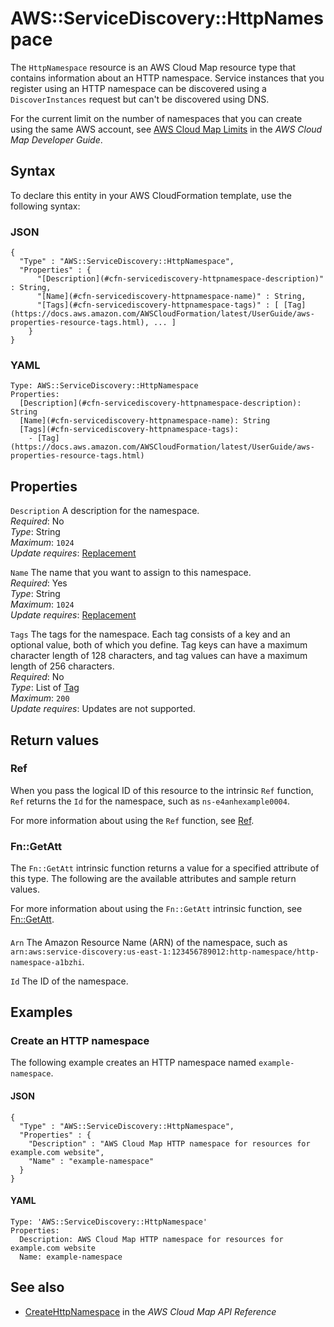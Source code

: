 # AWS::ServiceDiscovery::HttpNamespace<a name="aws-resource-servicediscovery-httpnamespace"></a>

The `HttpNamespace` resource is an AWS Cloud Map resource type that contains information about an HTTP namespace\. Service instances that you register using an HTTP namespace can be discovered using a `DiscoverInstances` request but can't be discovered using DNS\. 

For the current limit on the number of namespaces that you can create using the same AWS account, see [AWS Cloud Map Limits](https://docs.aws.amazon.com/cloud-map/latest/dg/cloud-map-limits.html) in the *AWS Cloud Map Developer Guide*\.

## Syntax<a name="aws-resource-servicediscovery-httpnamespace-syntax"></a>

To declare this entity in your AWS CloudFormation template, use the following syntax:

### JSON<a name="aws-resource-servicediscovery-httpnamespace-syntax.json"></a>

```
{
  "Type" : "AWS::ServiceDiscovery::HttpNamespace",
  "Properties" : {
      "[Description](#cfn-servicediscovery-httpnamespace-description)" : String,
      "[Name](#cfn-servicediscovery-httpnamespace-name)" : String,
      "[Tags](#cfn-servicediscovery-httpnamespace-tags)" : [ [Tag](https://docs.aws.amazon.com/AWSCloudFormation/latest/UserGuide/aws-properties-resource-tags.html), ... ]
    }
}
```

### YAML<a name="aws-resource-servicediscovery-httpnamespace-syntax.yaml"></a>

```
Type: AWS::ServiceDiscovery::HttpNamespace
Properties: 
  [Description](#cfn-servicediscovery-httpnamespace-description): String
  [Name](#cfn-servicediscovery-httpnamespace-name): String
  [Tags](#cfn-servicediscovery-httpnamespace-tags): 
    - [Tag](https://docs.aws.amazon.com/AWSCloudFormation/latest/UserGuide/aws-properties-resource-tags.html)
```

## Properties<a name="aws-resource-servicediscovery-httpnamespace-properties"></a>

`Description`  <a name="cfn-servicediscovery-httpnamespace-description"></a>
A description for the namespace\.  
*Required*: No  
*Type*: String  
*Maximum*: `1024`  
*Update requires*: [Replacement](https://docs.aws.amazon.com/AWSCloudFormation/latest/UserGuide/using-cfn-updating-stacks-update-behaviors.html#update-replacement)

`Name`  <a name="cfn-servicediscovery-httpnamespace-name"></a>
The name that you want to assign to this namespace\.  
*Required*: Yes  
*Type*: String  
*Maximum*: `1024`  
*Update requires*: [Replacement](https://docs.aws.amazon.com/AWSCloudFormation/latest/UserGuide/using-cfn-updating-stacks-update-behaviors.html#update-replacement)

`Tags`  <a name="cfn-servicediscovery-httpnamespace-tags"></a>
The tags for the namespace\. Each tag consists of a key and an optional value, both of which you define\. Tag keys can have a maximum character length of 128 characters, and tag values can have a maximum length of 256 characters\.  
*Required*: No  
*Type*: List of [Tag](https://docs.aws.amazon.com/AWSCloudFormation/latest/UserGuide/aws-properties-resource-tags.html)  
*Maximum*: `200`  
*Update requires*: Updates are not supported\.

## Return values<a name="aws-resource-servicediscovery-httpnamespace-return-values"></a>

### Ref<a name="aws-resource-servicediscovery-httpnamespace-return-values-ref"></a>

When you pass the logical ID of this resource to the intrinsic `Ref` function, `Ref` returns the `Id` for the namespace, such as `ns-e4anhexample0004`\.

For more information about using the `Ref` function, see [Ref](https://docs.aws.amazon.com/AWSCloudFormation/latest/UserGuide/intrinsic-function-reference-ref.html)\.

### Fn::GetAtt<a name="aws-resource-servicediscovery-httpnamespace-return-values-fn--getatt"></a>

The `Fn::GetAtt` intrinsic function returns a value for a specified attribute of this type\. The following are the available attributes and sample return values\.

For more information about using the `Fn::GetAtt` intrinsic function, see [Fn::GetAtt](https://docs.aws.amazon.com/AWSCloudFormation/latest/UserGuide/intrinsic-function-reference-getatt.html)\.

#### <a name="aws-resource-servicediscovery-httpnamespace-return-values-fn--getatt-fn--getatt"></a>

`Arn`  <a name="Arn-fn::getatt"></a>
The Amazon Resource Name \(ARN\) of the namespace, such as `arn:aws:service-discovery:us-east-1:123456789012:http-namespace/http-namespace-a1bzhi`\.

`Id`  <a name="Id-fn::getatt"></a>
The ID of the namespace\.

## Examples<a name="aws-resource-servicediscovery-httpnamespace--examples"></a>

### Create an HTTP namespace<a name="aws-resource-servicediscovery-httpnamespace--examples--Create_an_HTTP_namespace"></a>

The following example creates an HTTP namespace named `example-namespace`\.

#### JSON<a name="aws-resource-servicediscovery-httpnamespace--examples--Create_an_HTTP_namespace--json"></a>

```
{
  "Type" : "AWS::ServiceDiscovery::HttpNamespace",
  "Properties" : {
    "Description" : "AWS Cloud Map HTTP namespace for resources for example.com website",
    "Name" : "example-namespace"
  }
}
```

#### YAML<a name="aws-resource-servicediscovery-httpnamespace--examples--Create_an_HTTP_namespace--yaml"></a>

```
Type: 'AWS::ServiceDiscovery::HttpNamespace'
Properties:
  Description: AWS Cloud Map HTTP namespace for resources for example.com website
  Name: example-namespace
```

## See also<a name="aws-resource-servicediscovery-httpnamespace--seealso"></a>
+  [CreateHttpNamespace](https://docs.aws.amazon.com/cloud-map/latest/api/API_CreateHttpNamespace.html) in the *AWS Cloud Map API Reference* 